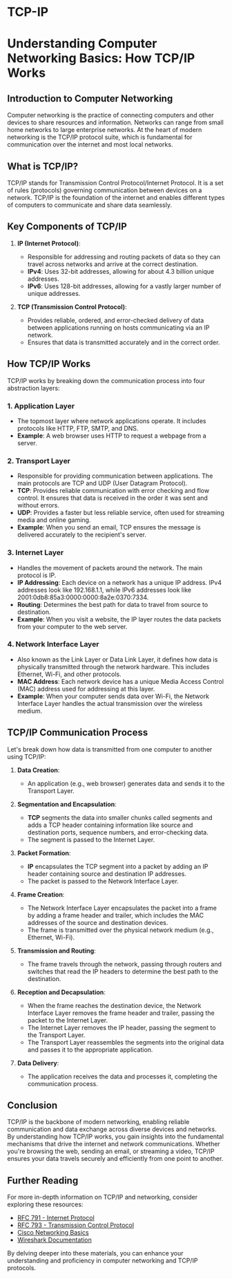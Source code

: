 # TCP-IP
# Understanding Computer Networking Basics: How TCP/IP Works

## Introduction to Computer Networking

Computer networking is the practice of connecting computers and other devices to share resources and information. Networks can range from small home networks to large enterprise networks. At the heart of modern networking is the TCP/IP protocol suite, which is fundamental for communication over the internet and most local networks.

## What is TCP/IP?

TCP/IP stands for Transmission Control Protocol/Internet Protocol. It is a set of rules (protocols) governing communication between devices on a network. TCP/IP is the foundation of the internet and enables different types of computers to communicate and share data seamlessly.

## Key Components of TCP/IP

1. **IP (Internet Protocol)**:
   - Responsible for addressing and routing packets of data so they can travel across networks and arrive at the correct destination.
   - **IPv4**: Uses 32-bit addresses, allowing for about 4.3 billion unique addresses.
   - **IPv6**: Uses 128-bit addresses, allowing for a vastly larger number of unique addresses.

2. **TCP (Transmission Control Protocol)**:
   - Provides reliable, ordered, and error-checked delivery of data between applications running on hosts communicating via an IP network.
   - Ensures that data is transmitted accurately and in the correct order.

## How TCP/IP Works

TCP/IP works by breaking down the communication process into four abstraction layers:

### 1. Application Layer
- The topmost layer where network applications operate. It includes protocols like HTTP, FTP, SMTP, and DNS.
- **Example**: A web browser uses HTTP to request a webpage from a server.

### 2. Transport Layer
- Responsible for providing communication between applications. The main protocols are TCP and UDP (User Datagram Protocol).
- **TCP**: Provides reliable communication with error checking and flow control. It ensures that data is received in the order it was sent and without errors.
- **UDP**: Provides a faster but less reliable service, often used for streaming media and online gaming.
- **Example**: When you send an email, TCP ensures the message is delivered accurately to the recipient's server.

### 3. Internet Layer
- Handles the movement of packets around the network. The main protocol is IP.
- **IP Addressing**: Each device on a network has a unique IP address. IPv4 addresses look like 192.168.1.1, while IPv6 addresses look like 2001:0db8:85a3:0000:0000:8a2e:0370:7334.
- **Routing**: Determines the best path for data to travel from source to destination.
- **Example**: When you visit a website, the IP layer routes the data packets from your computer to the web server.

### 4. Network Interface Layer
- Also known as the Link Layer or Data Link Layer, it defines how data is physically transmitted through the network hardware. This includes Ethernet, Wi-Fi, and other protocols.
- **MAC Address**: Each network device has a unique Media Access Control (MAC) address used for addressing at this layer.
- **Example**: When your computer sends data over Wi-Fi, the Network Interface Layer handles the actual transmission over the wireless medium.

## TCP/IP Communication Process

Let's break down how data is transmitted from one computer to another using TCP/IP:

1. **Data Creation**:
   - An application (e.g., web browser) generates data and sends it to the Transport Layer.

2. **Segmentation and Encapsulation**:
   - **TCP** segments the data into smaller chunks called segments and adds a TCP header containing information like source and destination ports, sequence numbers, and error-checking data.
   - The segment is passed to the Internet Layer.

3. **Packet Formation**:
   - **IP** encapsulates the TCP segment into a packet by adding an IP header containing source and destination IP addresses.
   - The packet is passed to the Network Interface Layer.

4. **Frame Creation**:
   - The Network Interface Layer encapsulates the packet into a frame by adding a frame header and trailer, which includes the MAC addresses of the source and destination devices.
   - The frame is transmitted over the physical network medium (e.g., Ethernet, Wi-Fi).

5. **Transmission and Routing**:
   - The frame travels through the network, passing through routers and switches that read the IP headers to determine the best path to the destination.

6. **Reception and Decapsulation**:
   - When the frame reaches the destination device, the Network Interface Layer removes the frame header and trailer, passing the packet to the Internet Layer.
   - The Internet Layer removes the IP header, passing the segment to the Transport Layer.
   - The Transport Layer reassembles the segments into the original data and passes it to the appropriate application.

7. **Data Delivery**:
   - The application receives the data and processes it, completing the communication process.

## Conclusion

TCP/IP is the backbone of modern networking, enabling reliable communication and data exchange across diverse devices and networks. By understanding how TCP/IP works, you gain insights into the fundamental mechanisms that drive the internet and network communications. Whether you're browsing the web, sending an email, or streaming a video, TCP/IP ensures your data travels securely and efficiently from one point to another.

## Further Reading

For more in-depth information on TCP/IP and networking, consider exploring these resources:
- [RFC 791 - Internet Protocol](https://tools.ietf.org/html/rfc791)
- [RFC 793 - Transmission Control Protocol](https://tools.ietf.org/html/rfc793)
- [Cisco Networking Basics](https://www.cisco.com/c/en/us/solutions/small-business/resource-center/networking/networking-basics.html)
- [Wireshark Documentation](https://www.wireshark.org/docs/)

By delving deeper into these materials, you can enhance your understanding and proficiency in computer networking and TCP/IP protocols.
